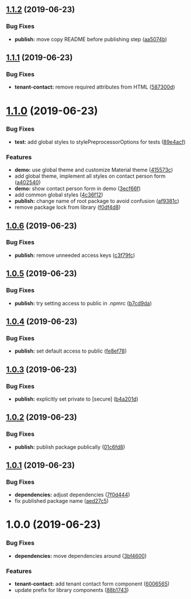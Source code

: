 ## [1.1.2](https://github.com/hoepel-app/angular-common/compare/v1.1.1...v1.1.2) (2019-06-23)


### Bug Fixes

* **publish:** move copy README before publishing step ([aa5074b](https://github.com/hoepel-app/angular-common/commit/aa5074b))

## [1.1.1](https://github.com/hoepel-app/angular-common/compare/v1.1.0...v1.1.1) (2019-06-23)


### Bug Fixes

* **tenant-contact:** remove required attributes from HTML ([587300d](https://github.com/hoepel-app/angular-common/commit/587300d))

# [1.1.0](https://github.com/hoepel-app/angular-common/compare/v1.0.6...v1.1.0) (2019-06-23)


### Bug Fixes

* **test:** add global styles to stylePreprocessorOptions for tests ([89e4acf](https://github.com/hoepel-app/angular-common/commit/89e4acf))


### Features

* **demo:** use global theme and customize Material theme ([415573c](https://github.com/hoepel-app/angular-common/commit/415573c))
* add global theme, implement all styles on contact person form ([a402540](https://github.com/hoepel-app/angular-common/commit/a402540))
* **demo:** show contact person form in demo ([3ecf66f](https://github.com/hoepel-app/angular-common/commit/3ecf66f))
* add common global styles ([4c36f12](https://github.com/hoepel-app/angular-common/commit/4c36f12))
* **publish:** change name of root package to avoid confusion ([af9381c](https://github.com/hoepel-app/angular-common/commit/af9381c))
* remove package lock from library ([f0df4d8](https://github.com/hoepel-app/angular-common/commit/f0df4d8))

## [1.0.6](https://github.com/hoepel-app/angular-common/compare/v1.0.5...v1.0.6) (2019-06-23)


### Bug Fixes

* **publish:** remove unneeded access keys ([c3f79fc](https://github.com/hoepel-app/angular-common/commit/c3f79fc))

## [1.0.5](https://github.com/hoepel-app/angular-common/compare/v1.0.4...v1.0.5) (2019-06-23)


### Bug Fixes

* **publish:** try setting access to public in .npmrc ([b7cd9da](https://github.com/hoepel-app/angular-common/commit/b7cd9da))

## [1.0.4](https://github.com/hoepel-app/angular-common/compare/v1.0.3...v1.0.4) (2019-06-23)


### Bug Fixes

* **publish:** set default access to public ([fe8ef78](https://github.com/hoepel-app/angular-common/commit/fe8ef78))

## [1.0.3](https://github.com/hoepel-app/angular-common/compare/v1.0.2...v1.0.3) (2019-06-23)


### Bug Fixes

* **publish:** explicitly set private to [secure] ([b4a201d](https://github.com/hoepel-app/angular-common/commit/b4a201d))

## [1.0.2](https://github.com/hoepel-app/angular-common/compare/v1.0.1...v1.0.2) (2019-06-23)


### Bug Fixes

* **publish:** publish package publically ([01c6fd8](https://github.com/hoepel-app/angular-common/commit/01c6fd8))

## [1.0.1](https://github.com/hoepel-app/angular-common/compare/v1.0.0...v1.0.1) (2019-06-23)


### Bug Fixes

* **dependencies:** adjust dependencies ([7f0d444](https://github.com/hoepel-app/angular-common/commit/7f0d444))
* fix published package name ([aed27c5](https://github.com/hoepel-app/angular-common/commit/aed27c5))

# 1.0.0 (2019-06-23)


### Bug Fixes

* **dependencies:** move dependencies around ([3bf4600](https://github.com/hoepel-app/angular-common/commit/3bf4600))


### Features

* **tenant-contact:** add tenant contact form component ([6006565](https://github.com/hoepel-app/angular-common/commit/6006565))
* update prefix for library components ([88b1743](https://github.com/hoepel-app/angular-common/commit/88b1743))
